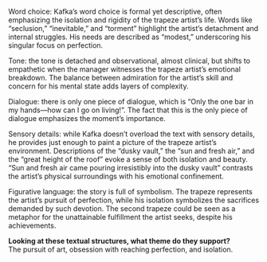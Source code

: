 Word choice: Kafka’s word choice is formal yet descriptive, often emphasizing the isolation and rigidity of the trapeze artist’s life. Words like “seclusion,” “inevitable,” and “torment” highlight the artist’s detachment and internal struggles. His needs are described as “modest,” underscoring his singular focus on perfection.

Tone: the tone is detached and observational, almost clinical, but shifts to empathetic when the manager witnesses the trapeze artist’s emotional breakdown. The balance between admiration for the artist’s skill and concern for his mental state adds layers of complexity.

Dialogue: there is only one piece of dialogue, which is “Only the one bar in my hands—how can I go on living\!”. The fact that this is the only piece of dialogue emphasizes the moment’s importance.

Sensory details: while Kafka doesn’t overload the text with sensory details, he provides just enough to paint a picture of the trapeze artist’s environment. Descriptions of the “dusky vault,” the “sun and fresh air,” and the “great height of the roof” evoke a sense of both isolation and beauty. “Sun and fresh air came pouring irresistibly into the dusky vault” contrasts the artist’s physical surroundings with his emotional confinement.

Figurative language: the story is full of symbolism. The trapeze represents the artist’s pursuit of perfection, while his isolation symbolizes the sacrifices demanded by such devotion. The second trapeze could be seen as a metaphor for the unattainable fulfillment the artist seeks, despite his achievements.

**Looking at these textual structures, what theme do they support?**  
The pursuit of art, obsession with reaching perfection, and isolation.
